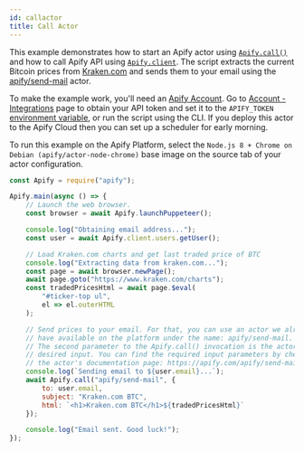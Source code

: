 ```yaml
---
id: callactor
title: Call Actor
---
```


This example demonstrates how to start an Apify actor using
[`Apify.call()`](../api/apify#module_Apify.call)
and how to call Apify API using
[`Apify.client`](../api/apify#module_Apify.client).
The script extracts the current Bitcoin prices from <a href="https://www.kraken.com/" target="_blank">Kraken.com</a>
and sends them to your email using the <a href="https://apify.com/apify/send-mail" target="_blank">apify/send-mail</a> actor.

To make the example work, you'll need an <a href="https://my.apify.com/" target="_blank">Apify Account</a>.
Go to <a href="https://my.apify.com/account#/integrations" target="_blank">Account - Integrations</a> page to obtain your API token
and set it to the `APIFY_TOKEN` [environment variable](../guides/environmentvariables), or run the script using the CLI.
If you deploy this actor to the Apify Cloud then you can set up a scheduler for early
morning.

To run this example on the Apify Platform, select the `Node.js 8 + Chrome on Debian (apify/actor-node-chrome)` base image
on the source tab of your actor configuration.

```javascript
const Apify = require("apify");

Apify.main(async () => {
    // Launch the web browser.
    const browser = await Apify.launchPuppeteer();

    console.log("Obtaining email address...");
    const user = await Apify.client.users.getUser();

    // Load Kraken.com charts and get last traded price of BTC
    console.log("Extracting data from kraken.com...");
    const page = await browser.newPage();
    await page.goto("https://www.kraken.com/charts");
    const tradedPricesHtml = await page.$eval(
        "#ticker-top ul",
        el => el.outerHTML
    );

    // Send prices to your email. For that, you can use an actor we already
    // have available on the platform under the name: apify/send-mail.
    // The second parameter to the Apify.call() invocation is the actor's
    // desired input. You can find the required input parameters by checking
    // the actor's documentation page: https://apify.com/apify/send-mail
    console.log(`Sending email to ${user.email}...`);
    await Apify.call("apify/send-mail", {
        to: user.email,
        subject: "Kraken.com BTC",
        html: `<h1>Kraken.com BTC</h1>${tradedPricesHtml}`
    });

    console.log("Email sent. Good luck!");
});
```
